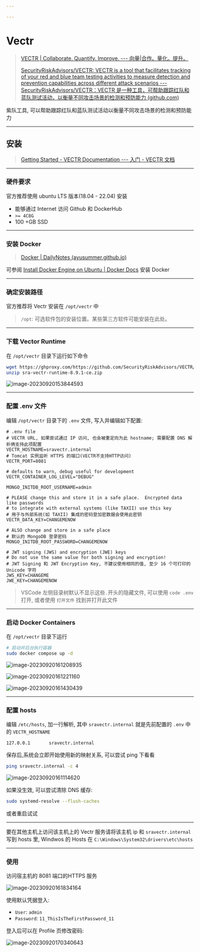 ```yaml
---

---
```


# Vectr

> [VECTR | Collaborate. Quantify. Improve. --- 向量|合作。量化。提升。](https://vectr.io/)
>
> [SecurityRiskAdvisors/VECTR: VECTR is a tool that facilitates tracking of your red and blue team testing activities to measure detection and prevention capabilities across different attack scenarios --- SecurityRiskAdvisors/VECTR：VECTR 是一种工具，可帮助跟踪红队和蓝队测试活动，以衡量不同攻击场景的检测和预防能力 (github.com)](https://github.com/SecurityRiskAdvisors/VECTR)

紫队工具, 可以帮助跟踪红队和蓝队测试活动以衡量不同攻击场景的检测和预防能力

----

## 安装

> [Getting Started - VECTR Documentation --- 入门 - VECTR 文档](https://docs.vectr.io/Installation/)

---

### 硬件要求

官方推荐使用 ubuntu LTS 版本(18.04 - 22.04) 安装

- 能够通过 Internet 访问 Github 和 DockerHub
- `>= 4C8G`
- 100 +GB SSD

---

### 安装 Docker

> [Docker | DailyNotes (ayusummer.github.io)](https://ayusummer.github.io/DailyNotes/通识/Docker/Docker.html#安装)

可参阅 [Install Docker Engine on Ubuntu | Docker Docs](https://docs.docker.com/engine/install/ubuntu/) 安装 Docker

---

### 确定安装路径

官方推荐将 Vectr 安装在 `/opt/vectr` 中

> `/opt`: 可选软件包的安装位置。某些第三方软件可能安装在此处。

---

### 下载 Vector Runtime

在 `/opt/vectr` 目录下运行如下命令

```bash
wget https://ghproxy.com/https://github.com/SecurityRiskAdvisors/VECTR/releases/download/ce-8.9.1/sra-vectr-runtime-8.9.1-ce.zip 
unzip sra-vectr-runtime-8.9.1-ce.zip
```

![image-20230920153844593](http://cdn.ayusummer233.top/DailyNotes/202309201539716.png)

---

### 配置 .env 文件

编辑 `/opt/vectr` 目录下的 `.env` 文件, 写入并编辑如下配置:

```properties
# .env file
# VECTR URL, 如果尝试通过 IP 访问, 也会被重定向为此 hostname; 需要配置 DNS 解析俩支持此项配置
VECTR_HOSTNAME=sravectr.internal
# Tomcat 实例监听 HTTPS 的端口(VECTR不支持HTTP访问)
VECTR_PORT=8081

# defaults to warn, debug useful for development
VECTR_CONTAINER_LOG_LEVEL="DEBUG"

MONGO_INITDB_ROOT_USERNAME=admin

# PLEASE change this and store it in a safe place.  Encrypted data like passwords
# to integrate with external systems (like TAXII) use this key
# 用于与外部系统(如 TAXII) 集成的密码登加密数据会使用此密钥
VECTR_DATA_KEY=CHANGEMENOW

# ALSO change and store in a safe place
# 默认的 MongoDB 登录密码
MONGO_INITDB_ROOT_PASSWORD=CHANGEMENOW

# JWT signing (JWS) and encryption (JWE) keys
# Do not use the same value for both signing and encryption!
# JWT Signing 和 JWT Encryption Key, 不建议使用相同的值, 至少 16 个可打印的 Unicode 字符
JWS_KEY=CHANGEME
JWE_KEY=CHANGEMENOW
```

> VSCode 左侧目录树默认不显示这些`.`开头的隐藏文件, 可以使用 `code .env` 打开, 或者使用 `打开文件` 找到并打开此文件

---

### 启动 Docker Containers

在 `/opt/vectr` 目录下运行 

```bash
# 启动并后台执行容器
sudo docker compose up -d
```

![image-20230920161208935](http://cdn.ayusummer233.top/DailyNotes/202309201612011.png)

![image-20230920161221160](http://cdn.ayusummer233.top/DailyNotes/202309201612218.png)

![image-20230920161430439](http://cdn.ayusummer233.top/DailyNotes/202309201614534.png)

---

### 配置 hosts

编辑 `/etc/hosts`, 加一行解析, 其中 `sravectr.internal` 就是先前配置的 `.env` 中的 `VECTR_HOSTNAME`

```properties
127.0.0.1       sravectr.internal
```

保存后,系统会立即开始使用新的映射关系, 可以尝试 ping 下看看

```bash
ping sravectr.internal -c 4
```

![image-20230920161114620](http://cdn.ayusummer233.top/DailyNotes/202309201611091.png)

如果没生效, 可以尝试清除 DNS 缓存:

```bash
sudo systemd-resolve --flush-caches
```

或者重启试试

----

要在其他主机上访问该主机上的 Vectr 服务请将该主机 ip 和 `sravectr.internal` 写到 hosts 里, Windwos 的 Hosts 在 `C:\Windows\System32\drivers\etc\hosts`

---

### 使用

访问宿主机的 8081 端口的HTTPS 服务 

![image-20230920161834164](http://cdn.ayusummer233.top/DailyNotes/202309201618274.png)

使用默认凭据登入:

- `User`: `admin`
- `Password`: `11_ThisIsTheFirstPassword_11`

登入后可以在 Profile 页修改密码:

![image-20230920170340643](http://cdn.ayusummer233.top/DailyNotes/202309201703333.png)





